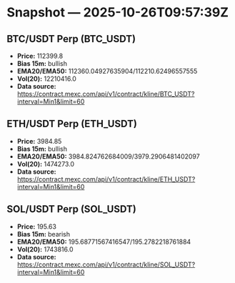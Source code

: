 # Snapshot — 2025-10-26T09:57:39Z

## BTC/USDT Perp (BTC_USDT)
- **Price:** 112399.8
- **Bias 15m:** bullish
- **EMA20/EMA50:** 112360.04927635904/112210.62496557555
- **Vol(20):** 12210416.0
- **Data source:** https://contract.mexc.com/api/v1/contract/kline/BTC_USDT?interval=Min1&limit=60

## ETH/USDT Perp (ETH_USDT)
- **Price:** 3984.85
- **Bias 15m:** bullish
- **EMA20/EMA50:** 3984.824762684009/3979.2906481402097
- **Vol(20):** 1474273.0
- **Data source:** https://contract.mexc.com/api/v1/contract/kline/ETH_USDT?interval=Min1&limit=60

## SOL/USDT Perp (SOL_USDT)
- **Price:** 195.63
- **Bias 15m:** bearish
- **EMA20/EMA50:** 195.68771567416547/195.2782218761884
- **Vol(20):** 1743816.0
- **Data source:** https://contract.mexc.com/api/v1/contract/kline/SOL_USDT?interval=Min1&limit=60
